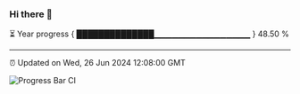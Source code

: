 ### Hi there 👋

⏳ Year progress { ██████████████▁▁▁▁▁▁▁▁▁▁▁▁▁▁▁▁ } 48.50 %

---

⏰ Updated on Wed, 26 Jun 2024 12:08:00 GMT

![Progress Bar CI](https://github.com/liununu/liununu/workflows/Progress%20Bar%20CI/badge.svg)
